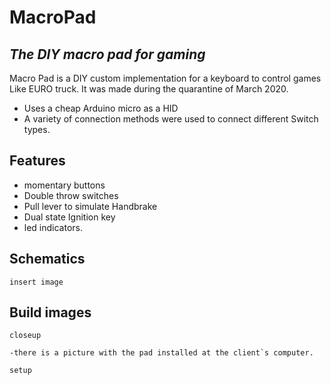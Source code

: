 # MacroPad
## _The DIY macro pad for gaming_


Macro Pad is a DIY custom implementation for a keyboard to control games Like EURO truck.
It was made during the quarantine of March 2020.

- Uses a cheap Arduino micro as a HID
- A variety of connection methods were used to connect different Switch types. 

## Features

- momentary buttons
- Double throw switches
- Pull lever to simulate Handbrake
- Dual state Ignition key 
- led indicators.

## Schematics
	insert image 
	
## Build images
	closeup
	
	-there is a picture with the pad installed at the client`s computer. 
	
	setup
